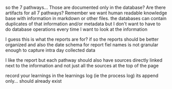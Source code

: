 so the 7 pathways... Those are documented only in the database? Are there artifacts for
  all 7 pathways? Remember we want human readable knowledge base with information in
  markdown or other files. the databases can contain duplicates of that information and/or
  metadata but I don't want to have to do database operations every time I want to look at the information

  I guess this is what the reports are for? if so the reports should be better organized and also the date schema for report fiel names is not granular enough to capture intra day collected data

  I like the report but each pathway should also have sources directly linked next to the information and not just all the sources at the top of the page

  record your learnings in the learnings log (ie the process log) its append only... should already exist
  